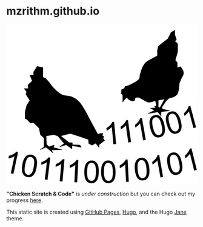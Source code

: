 # mzrithm.github.io

![Logo](https://github.com/mzrithm/mzrithm.github.io/blob/7b5d0548769d4950f4953e4428c9023f91ee0234/static/image/chicken_code_final.png)

**"Chicken Scratch & Code"** is *under construction* but you can check out my progress [here](https://mzrithm.github.io/).

This static site is created using [GitHub Pages](https://pages.github.com/), [Hugo](https://gohugo.io/), and the Hugo [Jane](https://github.com/xianmin/hugo-theme-jane) theme.
